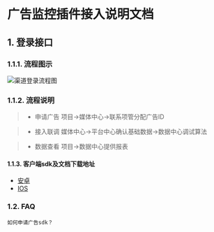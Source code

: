 广告监控插件接入说明文档
==========================

## 1. 登录接口

### 1.1.1. 流程图示

![渠道登录流程图](http://cdn.mztgame.ztgame.com.cn/ad/ad_flow.png)
### 1.1.2. 流程说明
> * 申请广告  项目->媒体中心->联系项管分配广告ID

> * 接入联调  媒体中心->平台中心确认基础数据->数据中心调试算法

> * 数据查看  项目->数据中心提供报表

#### 1.1.3. 客户端sdk及文档下载地址

* [安卓](http://docs.mztgame.com/files/Android/plugin/DataPluginSdk1.1.9.zip)
* [IOS](http://docs.mztgame.com/files/iOS/plugin/ZTDataLib.zip)

### 1.2. FAQ

	如何申请广告sdk？



